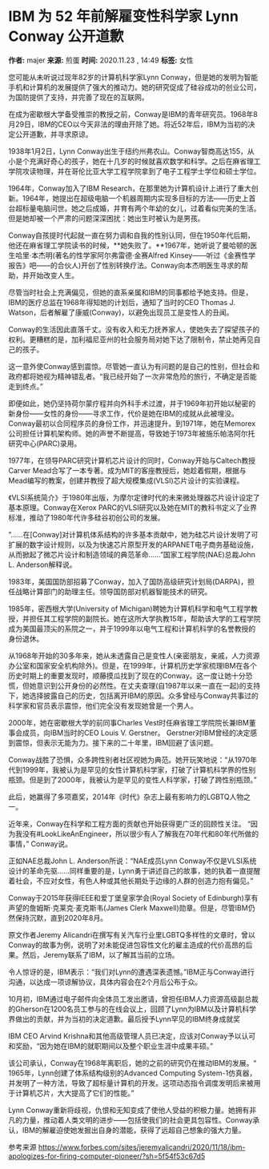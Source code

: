# IBM 为 52 年前解雇变性科学家 Lynn Conway 公开道歉

**作者:** majer
**来源:** 煎蛋
**时间:** 2020.11.23 , 14:49
**标签:** 女性

您可能从未听说过现年82岁的计算机科学家Lynn Conway，但是她的发明为智能手机和计算机的发展提供了强大的推动力。她的研究促成了硅谷成功的创业公司，为国防提供了支持，并完善了现在的互联网。

在成为密歇根大学备受推崇的教授之前，Conway是IBM的青年研究员。1968年8月29日，IBM的CEO以今天非法的理由开除了她。将近52年后，IBM为当初的决定公开道歉，并寻求原谅。

1938年1月2日，Lynn Conway出生于纽约州弗农山。Conway智商高达155，从小是个充满好奇心的孩子，她在十几岁的时候就喜欢数学和科学。之后在麻省理工学院攻读物理，并在哥伦比亚大学工程学院拿到了电子工程学士学位和硕士学位。

1964年，Conway加入了IBM Research，在那里她为计算机设计上进行了重大创新。1964年，她提出在超级电脑一个机器周期内实现多目标的方法——历史上首台超标量电脑问世。她之后成婚，并育有两个年幼的女儿，过着看似完美的生活。但是她却被一个严肃的问题深深困扰：她出生时被认为是男孩。

Conway自孩提时代起就一直在努力调和自我的性别认同，但在1950年代后期，他还在麻省理工学院读书的时候，**她失败了。**1967年，她听说了曼哈顿的医生哈里·本杰明(著名的性学家阿尔弗雷德·金赛Alfred Kinsey——听过《金赛性学报告》吧——的合伙人)开创了性别转换疗法。Conway向本杰明医生寻求的帮助，并开始改变人生。

尽管当时社会上充满偏见，但她的直系亲属和IBM的同事都给予她支持。但是，IBM的医疗总监在1968年得知她的计划后，通知了当时的CEO Thomas J. Watson，后者解雇了康威(Conway)，以避免出现员工是变性人的丑闻。

Conway的生活因此直落千丈。没有收入和无力抚养家人，使她失去了探望孩子的权利。更糟糕的是，加利福尼亚州的社会服务局对她下达了限制令，禁止她再见自己的孩子。

这一意外使Conway感到震惊。尽管她一直认为有问题的是自己的性别，但社会和政府都将她视为精神错乱者。“我已经开始了一次非常危险的旅行，不确定是否能走到终点。”

即便如此，她仍坚持荷尔蒙疗程并向外科手术过渡，并于1969年初开始以秘密的新身份——女性的身份——寻求工作，代价是她在IBM的成就从此被埋没。Conway最初以合同程序员的身份工作，并迅速提升。到1971年，她在Memorex公司担任计算机架构师。她的声誉不断提高，导致她于1973年被施乐帕洛阿尔托研究中心(PARC)录用。

1977年，在领导PARC研究计算机芯片设计的同时，Conway开始与Caltech教授Carver Mead合写了一本专著。成为MIT的客座教授后，她趁着假期，根据与Mead编写的教案，创建并教授了超大规模集成(VLSI)芯片设计的实验课程。

《VLSI系统简介》于1980年出版，为摩尔定律时代的未来微处理器芯片设计设定了基本原理。Conway在Xerox PARC的VLSI研究以及她在MIT的教科书定义了业界标准，推动了1980年代许多硅谷初创公司的发展。

”……在[Conway]对计算机体系结构的许多基本贡献中，她为硅芯片设计发明了可扩展的数字设计规则，以及为快速芯片原型开发的ARPANET电子商务基础设施，从而掀起了微芯片设计和制造领域的典范革命……”国家工程学院(NAE)总裁John L. Anderson解释说。

1983年，美国国防部招募了Conway，加入了国防高级研究计划局(DARPA)，担任战略计算部门的助理主任。领导国防部对机器智能技术的研究。

1985年，密西根大学(University of Michigan)聘她为计算机科学和电气工程学教授，并担任其工程学院的副院长。她在这所大学执教15年，帮助该大学的工程学院成为美国最顶尖的系院之一，并于1999年以电气工程和计算机科学的名誉教授的身份退休。

从1968年开始的30多年来，她从未透露自己是变性人(亲密朋友，亲戚，人力资源办公室和国家安全机构除外)。但是，在1999年，计算机历史学家梳理IBM在各个历史时期上的重要发现时，顺藤摸瓜找到了现在的Conway。这一度让她十分恐慌，但她意识到公开身份的必然性。在丈夫查理(自1987年以来一直在一起)的支持下，她选择披露自己的历史，包括离开IBM的原因。众多曾经与Conway共事过的科学家和官员表示震惊，他们完全没有发现她曾是一个男人。

2000年，她在密歇根大学的前同事Charles Vest时任麻省理工学院院长兼IBM董事会成员，向IBM当时的CEO Louis V. Gerstner。 Gerstner对IBM曾经的决定感到震惊，但表示无能为力。接下来的二十年里，IBM回避了该问题。

Conway战胜了恐惧，众多跨性别者社区视她为典范。她开玩笑地说：“从1970年代到1999年，我被认为是罕见的女性计算机科学家，打破了计算机科学界的性别瓶颈。但是到了2000年，我被认为是罕见的变性人科学家，打破了跨性别瓶颈。”

此后，她赢得了多项嘉奖，2014年《时代》杂志上最有影响力的LGBTQ人物之一。

近年来，Conway在科学和工程方面的贡献也开始获得更广泛的回顾性关注。 “因为我没有#LookLikeAnEngineer，所以很少有人了解我在70年代和80年代所做的事情，” Conway说。

正如NAE总裁John L. Anderson所说：“NAE成员Lynn Conway不仅是VLSI系统设计的革命先驱……同样重要的是，Lynn勇于讲述自己的故事，她的执着一直提醒着社会，不应对女性，有色人种或其他长期处于边缘的人群的创造力抱有偏见。”

Conway于2015年获得IEEE和爱丁堡皇家学会(Royal Society of Edinburgh)享有声望的詹姆斯·克莱克·麦克斯韦(James Clerk Maxwell)勋章。但是，尽管IBM仍然保持沉默，直到2020年8月。

原文作者Jeremy Alicandri在撰写有关汽车行业里LGBTQ多样性的文章时，曾以Conway的故事为例，说明了对未能促进包容性文化的雇主造成的代价高昂的后果。然后，Jeremy联系了IBM，以了解其当前的立场。

令人惊讶的是，IBM表示：“我们对Lynn的遭遇深表遗憾。”IBM正与Conway进行沟通，以达成一项谅解协议，具体内容会在2个月后公布于众。

10月初，IBM通过电子邮件向全体员工发出邀请，曾担任IBM人力资源高级副总裁的Gherson在1200名员工参与的在线会议上，回顾了Lynn为IBM以及计算机科学界做出的贡献，并为当初的决定道歉。最后授予Lynn罕见的IBM终身成就奖

IBM CEO Arvind Krishna和其他高级管理人员已决定，应该对Conway予以认可和奖励，“因为她在IBM的就职期间以及整个职业生涯中成果丰硕。”

该公司承认，Conway在1968年离职后，她的之前的研究仍在推动IBM的发展。“ 1965年，Lynn创建了体系结构级别的Advanced Computing System-1仿真器，并发明了一种方法，导致了超标量计算机的开发。这项动态指令调度发明后来被用于计算机芯片，大大提高了它们的性能。”

Lynn Conway重新将歧视，仇恨和无知变成了使他人受益的积极力量。她拥有非凡的力量，推动着人类文明的进步——包括使我们的社会更具包容性。Conway承认，IBM的解雇迫使她发掘出自身的潜能，获得了远超自己想象的强大力量。

参考来源 https://www.forbes.com/sites/jeremyalicandri/2020/11/18/ibm-apologizes-for-firing-computer-pioneer/?sh=5f54f53c67d5

